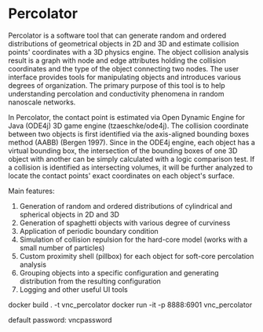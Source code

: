 # Percolator
Percolator is a software tool that can generate random and ordered distributions of geometrical objects in 2D and 3D and estimate collision points' coordinates with a 3D physics engine. The object collision analysis result is a graph with node and edge attributes holding the collision coordinates and the type of the object connecting two nodes.  The user interface provides tools for manipulating objects and introduces various degrees of organization. The primary purpose of this tool is to help understanding percolation and conductivity phenomena in random nanoscale networks.

In Percolator, the contact point is estimated via Open Dynamic Engine for Java (ODE4j) 3D game engine (tzaeschke/ode4j). The collision coordinate between two objects is first identified via the axis-aligned bounding boxes method (AABB) (Bergen 1997). Since in the ODE4j engine, each object has a virtual bounding box, the intersection of the bounding boxes of one 3D object with another can be simply calculated with a logic comparison test. If a collision is identified as intersecting volumes, it will be further analyzed to locate the contact points' exact coordinates on each object's surface.

Main features:
1. Generation of random and ordered distributions of cylindrical and spherical objects in 2D and 3D
2. Generation of spaghetti objects with various degree of curviness
3. Application of periodic boundary condition
4. Simulation of collision repulsion for the hard-core model (works with a small number of particles)
5. Custom proximity shell (pillbox) for each object for soft-core percolation analysis
6. Grouping objects into a specific configuration and generating distribution from the resulting configuration
7. Logging and other useful UI tools




docker build . -t vnc_percolator
docker run -it -p 8888:6901 vnc_percolator

default password: vncpassword
